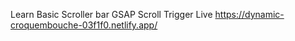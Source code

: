 Learn Basic Scroller bar
GSAP Scroll Trigger
Live https://dynamic-croquembouche-03f1f0.netlify.app/
